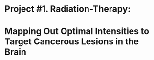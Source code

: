 # Project #1. Radiation-Therapy:
# Mapping Out Optimal Intensities to Target Cancerous Lesions in the Brain
